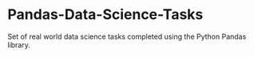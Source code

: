 # Pandas-Data-Science-Tasks
Set of real world data science tasks completed using the Python Pandas library.


